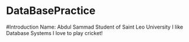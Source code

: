 # DataBasePractice
#Introduction
Name: Abdul Sammad
Student of Saint Leo University
I like Database Systems
I love to play cricket!
